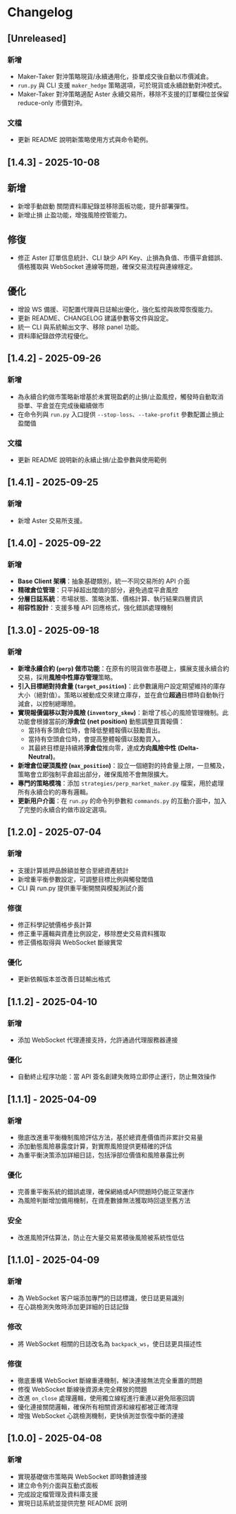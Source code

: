 # Changelog

## [Unreleased]

### 新增
- Maker-Taker 對沖策略現貨/永續通用化，掛單成交後自動以市價減倉。
- `run.py` 與 CLI 支援 `maker_hedge` 策略選項，可於現貨或永續啟動對沖模式。
- Maker-Taker 對沖策略適配 Aster 永續交易所，移除不支援的訂單欄位並保留 reduce-only 市價對沖。

### 文檔
- 更新 README 說明新策略使用方式與命令範例。

## [1.4.3] - 2025-10-08

## 新增
- 新增手動啟動 關閉資料庫紀錄並移除面板功能，提升部署彈性。
- 新增止損 止盈功能，增強風險控管能力。

## 修復
- 修正 Aster 訂單信息統計、CLI 缺少 API Key、止損為負值、市價平倉錯誤、價格獲取與 WebSocket 連線等問題，確保交易流程與連線穩定。

## 優化
- 增設 WS 備援、可配置代理與日誌輸出優化，強化監控與故障恢復能力。
- 更新 README、CHANGELOG 建議參數等文件與設定。
- 統一 CLI 與系統輸出文字、移除 panel 功能。
- 資料庫紀錄啟停流程優化。

## [1.4.2] - 2025-09-26

### 新增

- 為永續合約做市策略新增基於未實現盈虧的止損/止盈風控，觸發時自動取消掛單、平倉並在完成後繼續做市
- 在命令列與 `run.py` 入口提供 `--stop-loss`、`--take-profit` 參數配置止損止盈閾值

### 文檔

- 更新 README 說明新的永續止損/止盈參數與使用範例

## [1.4.1] - 2025-09-25

### 新增
- 新增 Aster 交易所支援。

## [1.4.0] - 2025-09-22

### 新增
- **Base Client 架構**：抽象基礎類別，統一不同交易所的 API 介面
- **精確倉位管理**：只平掉超出閾值的部分，避免過度平倉風控
- **分層日誌系統**：市場狀態、策略決策、價格計算、執行結果四層資訊
- **相容性設計**：支援多種 API 回應格式，強化錯誤處理機制

## [1.3.0] - 2025-09-18

### 新增
- **新增永續合約 (`perp`) 做市功能**：在原有的現貨做市基礎上，擴展支援永續合約交易，採用**風險中性庫存管理**策略。
- **引入目標絕對持倉量 (`target_position`)**：此參數讓用户設定期望維持的庫存大小（絕對值）。策略以被動成交來建立庫存，並在倉位**超過**目標時自動執行減倉，以控制總曝險。
- **實現報價偏移以對沖風險 (`inventory_skew`)**：新增了核心的風險管理機制。此功能會根據當前的**淨倉位 (net position)** 動態調整買賣報價：
    - 當持有多頭倉位時，會降低整體報價以鼓勵賣出。
    - 當持有空頭倉位時，會提高整體報價以鼓勵買入。
    - 其最終目標是持續將**淨倉位**推向零，達成**方向風險中性 (Delta-Neutral)**。
- **新增倉位硬頂風控 (`max_position`)**：設立一個絕對的持倉量上限，一旦觸及，策略會立即強制平倉超出部分，確保風險不會無限擴大。
- **專門的策略模塊**：添加 `strategies/perp_market_maker.py` 檔案，用於處理所有永續合約的專有邏輯。
- **更新用户介面**：在 `run.py` 的命令列參數和 `commands.py` 的互動介面中，加入了完整的永續合約做市設定選項。

## [1.2.0] - 2025-07-04

### 新增
- 支援計算抵押品餘額並整合至總資產統計
- 新增重平衡參數設定，可調整目標比例與觸發閾值
- CLI 與 run.py 提供重平衡開關與模擬測試介面

### 修復
- 修正科學記號價格步長計算
- 修正重平邏輯與資產比例設定，移除歷史交易資料獲取
- 修正價格取得與 WebSocket 斷線異常

### 優化
- 更新依賴版本並改善日誌輸出格式


## [1.1.2] - 2025-04-10

### 新增

- 添加 WebSocket 代理連接支持，允許通過代理服務器連接

### 優化

- 自動終止程序功能：當 API 簽名創建失敗時立即停止運行，防止無效操作


## [1.1.1] - 2025-04-09

### 新增

- 徹底改進重平衡機制風險評估方法，基於總資產價值而非累計交易量
- 添加動態風險暴露度計算，對實際風險提供更精確的評估
- 為重平衡決策添加詳細日誌，包括淨部位價值和風險暴露比例

### 優化

- 完善重平衡系統的錯誤處理，確保網絡或API問題時仍能正常運作
- 為風險判斷增加備用機制，在資產數據無法獲取時回退至舊方法

### 安全

- 改進風險評估算法，防止在大量交易累積後風險被系統性低估

## [1.1.0] - 2025-04-09

### 新增

- 為 WebSocket 客户端添加專門的日誌標識，使日誌更易識別
- 在心跳檢測失敗時添加更詳細的日誌記錄

### 修改

- 將 WebSocket 相關的日誌改名為 `backpack_ws`，使日誌更具描述性

### 修復

- 徹底重構 WebSocket 斷線重連機制，解決連接無法完全重置的問題
- 修復 WebSocket 斷線後資源未完全釋放的問題
- 改進 `on_close` 處理邏輯，使用獨立線程進行重連以避免阻塞回調
- 優化連接關閉邏輯，確保所有相關資源和線程都被正確清理
- 增強 WebSocket 心跳檢測機制，更快偵測並恢復中斷的連接

## [1.0.0] - 2025-04-08

### 新增

- 實現基礎做市策略與 WebSocket 即時數據連接
- 建立命令列介面與互動式面板
- 完成設定檔管理及資料庫支援
- 實現日誌系統並提供完整 README 説明